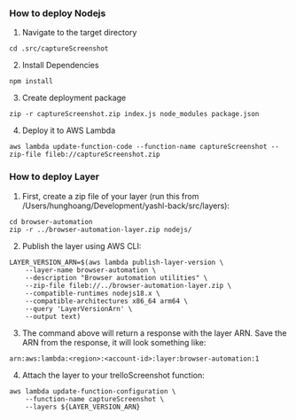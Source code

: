 ### How to deploy Nodejs
1. Navigate to the target directory
```
cd .src/captureScreenshot
```

2. Install Dependencies
```
npm install
```

3. Create deployment package
```
zip -r captureScreenshot.zip index.js node_modules package.json
```

4. Deploy it to AWS Lambda
```
aws lambda update-function-code --function-name captureScreenshot --zip-file fileb://captureScreenshot.zip
```

### How to deploy Layer
1. First, create a zip file of your layer (run this from /Users/hunghoang/Development/yashl-back/src/layers):
```
cd browser-automation
zip -r ../browser-automation-layer.zip nodejs/
```

2. Publish the layer using AWS CLI:
```
LAYER_VERSION_ARN=$(aws lambda publish-layer-version \
    --layer-name browser-automation \
    --description "Browser automation utilities" \
    --zip-file fileb://../browser-automation-layer.zip \
    --compatible-runtimes nodejs18.x \
    --compatible-architectures x86_64 arm64 \
    --query 'LayerVersionArn' \
    --output text)
```

3. The command above will return a response with the layer ARN. Save the ARN from the response, it will look something like:
```
arn:aws:lambda:<region>:<account-id>:layer:browser-automation:1
```

4. Attach the layer to your trelloScreenshot function:
```
aws lambda update-function-configuration \
    --function-name captureScreenshot \
    --layers ${LAYER_VERSION_ARN}
```
